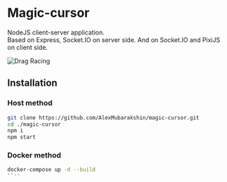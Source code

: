 # Magic-cursor

NodeJS client-server application.<br/>Based on Express, Socket.IO on server side. And on Socket.IO and PixiJS on client side.

![Drag Racing](screenshots/magic-cursor.gif)

## Installation
### Host method
```bash
git clone https://github.com/AlexMubarakshin/magic-cursor.git
cd ./magic-cursor
npm i
npm start
```

### Docker method
```bash
docker-compose up -d --build
``''
